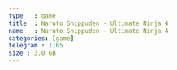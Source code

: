 ```yaml
---
type   : game
title  : Naruto Shippuden - Ultimate Ninja 4
name   : Naruto Shippuden - Ultimate Ninja 4
categories: [game]
telegram : 1165
size : 3.0 GB
---
```



